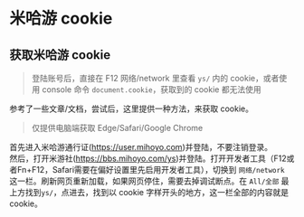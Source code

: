 # 米哈游 cookie

## 获取米哈游 cookie

> 登陆账号后，直接在 F12 网络/network 里查看 `ys/` 内的 cookie，或者使用 console 命令 `document.cookie`，获取到的 cookie 都无法使用

参考了一些文章/文档，尝试后，这里提供一种方法，来获取 cookie。

> 仅提供电脑端获取 Edge/Safari/Google Chrome

首先进入米哈游通行证(<https://user.mihoyo.com>)并登陆，不要注销登录。  
然后，打开米游社(<https://bbs.mihoyo.com/ys>)并登陆。打开开发者工具（F12或者Fn+F12，Safari需要在偏好设置里先启用开发者工具），切换到 `网络/network` 这一栏。刷新网页重新加载，如果网页停住，需要去掉调试断点。在 `All/全部` 最上方找到`ys/`，点进去，找到以 cookie 字样开头的地方，这一栏全部的内容就是cookie。
